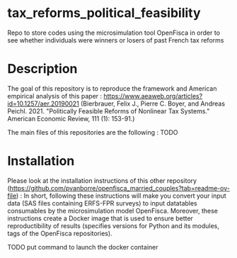 # tax_reforms_political_feasibility
Repo to store codes using the microsimulation tool OpenFisca in order to see whether individuals were winners or losers of past French tax reforms

# Description 

The goal of this repository is to reproduce the framework and American empirical analysis of this paper : https://www.aeaweb.org/articles?id=10.1257/aer.20190021 (Bierbrauer, Felix J., Pierre C. Boyer, and Andreas Peichl. 2021. "Politically Feasible Reforms of Nonlinear Tax Systems." American Economic Review, 111 (1): 153-91.)

The main files of this repositories are the following : 
TODO 


# Installation 

Please look at the installation instructions of this other repository (https://github.com/pvanborre/openfisca_married_couples?tab=readme-ov-file) :
In short, following these instructions will make you convert your input data (SAS files containing ERFS-FPR surveys) to input datatables consumables by the microsimulation model OpenFisca. Moreover, these instructions create a Docker image that is used to ensure better reproductibility of results (specifies versions for Python and its modules, tags of the OpenFisca repositories). 

TODO put command to launch the docker container 
